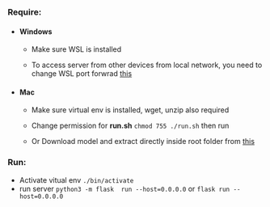 ### Require:

*   #### Windows
    
    + Make sure WSL is installed

    + To access server from other devices from local network, you need to change WSL port forwrad [this](https://learn.microsoft.com/en-us/windows/wsl/networking)

*   #### Mac

    * Make sure virtual env is installed, wget, unzip also required
  
    * Change permission for __run.sh__ ```chmod 755 ./run.sh``` then run

    * Or Download model and extract directly inside root folder from [this](https://drive.google.com/drive/folders/1NPQbkelkoFwaq_hNGTBd_qj1YucWB9_-?usp=drive_link)

### Run:

+ Activate vitual env ```./bin/activate``` 
+ run server ```python3 -m flask  run --host=0.0.0.0``` or ```flask run --host=0.0.0.0```
